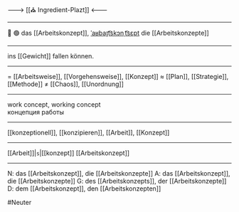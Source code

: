---> [[⛪ Ingredient-Plazt]] <---

---
📝 🟢 das [[Arbeitskonzept]], [ˈaʁbaɪ̯t͡skɔnˌt͡sɛpt](https://youglish.com/pronounce/Arbeitskonzept/german)
die [[Arbeitskonzepte]]

---
ins [[Gewicht]] fallen können.

---
= [[Arbeitsweise]], [[Vorgehensweise]], [[Konzept]]
≈ [[Plan]], [[Strategie]], [[Methode]]
≠ [[Chaos]], [[Unordnung]]

---
work concept, working concept  
концепция работы

---
[[konzeptionell]], [[konzipieren]], [[Arbeit]], [[Konzept]]

---
[[Arbeit]]|`s`|[[konzept]]
[[Arbeitskonzept]]


---
N: das [[Arbeitskonzept]], die [[Arbeitskonzepte]]
A: das [[Arbeitskonzept]], die [[Arbeitskonzepte]]
G: des [[Arbeitskonzepts]], der [[Arbeitskonzepte]]
D: dem [[Arbeitskonzept]], den [[Arbeitskonzepten]]

#Neuter 